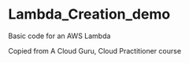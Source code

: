 # Lambda_Creation_demo
Basic code for an AWS Lambda

Copied from A Cloud Guru, Cloud Practitioner course
